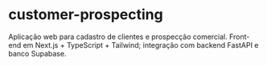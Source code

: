 # customer-prospecting
Aplicação web para cadastro de clientes e prospecção comercial. Front-end em Next.js + TypeScript + Tailwind; integração com backend FastAPI e banco Supabase.
